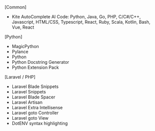 [Common]
- Kite AutoComplete AI Code: Python, Java, Go, PHP, C/C#/C++, Javascript, HTML/CSS, Typescript, React, Ruby, Scala, Kotlin, Bash, Vue, React

[Python]
- MagicPython
- Pylance
- Python
- Python Docstring Generator
- Python Extension Pack

[Laravel / PHP]
- Laravel Blade Snippets
- Laravel Snippets
- Laravel Blade Spacer
- Laravel Artisan
- Laravel Extra Intellisense
- Laravel goto Controller
- Laravel goto View
- DotENV syntax highlighting
